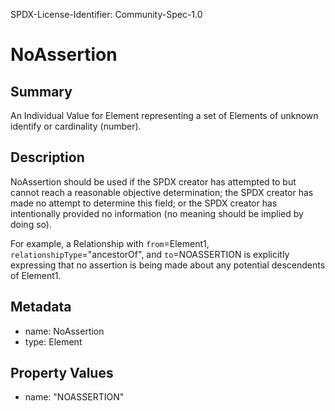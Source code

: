 SPDX-License-Identifier: Community-Spec-1.0

# NoAssertion

## Summary
An Individual Value for Element representing a set of Elements of unknown 
identify or cardinality (number).

## Description

NoAssertion should be used if 
the SPDX creator has attempted to but cannot reach a reasonable objective determination;
the SPDX creator has made no attempt to determine this field; or
the SPDX creator has intentionally provided no information (no meaning should be implied by doing so).

For example, a Relationship with `from`=Element1, `relationshipType`="ancestorOf", 
and `to`=NOASSERTION is explicitly expressing that no assertion is being made about any potential descendents of Element1.

## Metadata

- name: NoAssertion
- type: Element

## Property Values

- name: "NOASSERTION"

